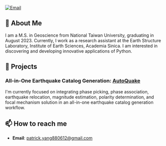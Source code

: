 [![Email](https://img.shields.io/badge/Email-patrick.yang880612@gmail.com-blue)](mailto:patrick.yang880612@gmail.com)

## 💫 About Me

I am a M.S. in Geoscience from National Taiwan University, graduating in August 2023. Currently, I work as a research assistant at the Earth Structure Laboratory, Institute of Earth Sciences, Academia Sinica. I am interested in discovering and developing innovative applications of Python.

## 🌱 Projects

### All-in-One Earthquake Catalog Generation: [AutoQuake](https://github.com/IES-ESLab/AutoQuake)
I'm currently focused on integrating phase picking, phase association, earthquake relocation, magnitude estimation, polarity determination, and focal mechanism solution in an all-in-one earthquake catalog generation workflow.

## 📫 How to reach me

- **Email**: [patrick.yang880612@gmail.com](mailto:patrick.yang880612@gmail.com)

<!--
**Pamicoding/Pamicoding** is a ✨ _special_ ✨ repository because its `README.md` (this file) appears on your GitHub profile.

Here are some ideas to get you started:
## 🔨 Skills

- **Languages**: Python
[![LinkedIn](https://img.shields.io/badge/-LinkedIn-blue)](https://www.linkedin.com)
- 🔭 I’m currently working on ...
- 🌱 I’m currently learning ...
- 👯 I’m looking to collaborate on ...
- 🤔 I’m looking for help with ...
- 💬 Ask me about ...
- 📫 How to reach me: ...
- 😄 Pronouns: ...
- ⚡ Fun fact: ...
-->
